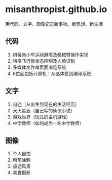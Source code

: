 # misanthropist.github.io

用代码、文字、图像记录新事物、新思想、新生活

## 代码

1. 树莓派小车运动避障及机械臂操作实现
2. 特洛飞行器状态控制及人脸识别
3. 多媒体文件单页面浏览系统
4. 8位面包板计算机：从晶体管到编译系统

## 文字

1. 自述（从出生到现在的生活经历）
2. 天火星辰（自己写的仙侠小说）
3. 游戏世界（玩过的主机游戏）
4. 中学教师（如何成为一名中学教师）

## 图像

1. 个人自拍
2. 粉笔涂鸦
3. 旅途风景
4. 美食摄影
